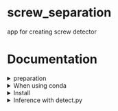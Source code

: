 # screw_separation
app for creating screw detector

# Documentation
<details>
  <summary>preparation</summary>
  Before running the detection, please install the following and make it executable.

  - python(I ran it on 3.9.18)
  - pip
  - conda
</details>

<details>
  <summary>When using conda</summary>
  The following assumes that conda is installed.
  
  ```
  # conda create virtual environment
  conda create -n screw_separation python=${version}

  # activate
  conda activate screw_separation

  # deactivate
  conda deactivate screw_separation
  ```
</details>

<details>
  <summary>Install</summary>
  
  ```
  cd yolov5
  pip install -r requirements.txt
  ```
</details>

<details>
  <summary>Inference with detect.py</summary>
  If you want to use the web camera, do the following with it attached.
  
  ```
  python detect.py --weights runs/train/exp/weights/last.pt --source 0
  ```
</details>
